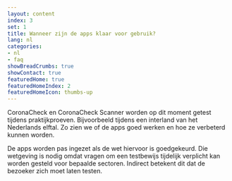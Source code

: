 ```yaml
---
layout: content
index: 3
set: 1
title: Wanneer zijn de apps klaar voor gebruik?
lang: nl
categories:
- nl
- faq
showBreadCrumbs: true
showContact: true
featuredHome: true
featuredHomeIndex: 2
featuredHomeIcon: thumbs-up
---
```

CoronaCheck en CoronaCheck Scanner worden op dit moment getest tijdens praktijkproeven. Bijvoorbeeld tijdens een interland van het Nederlands elftal. Zo zien we of de apps goed werken en hoe ze verbeterd kunnen worden.

De apps worden pas ingezet als de wet hiervoor is goedgekeurd. Die wetgeving is nodig omdat vragen om een testbewijs tijdelijk verplicht kan worden gesteld voor bepaalde sectoren. Indirect betekent dit dat de bezoeker zich moet laten testen.
